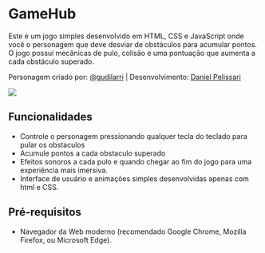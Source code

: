 # GameHub
Este é um jogo simples desenvolvido em HTML, CSS e JavaScript onde você o personagem que deve desviar de obstáculos para acumular pontos. O jogo possui mecânicas de pulo, colisão e uma pontuação que aumenta a cada obstáculo superado.

Personagem criado por: [@gudilarri](https://www.instagram.com/gudilarri/ "@gudilarri") | 
Desenvolvimento: [Daniel Pelissari](http://https://www.linkedin.com/in/daniel-pelissari-ba8082145/ "Daniel Pelissari")

![](https://lh3.googleusercontent.com/fife/AKsag4PK3TFEEm4QHBwdm-cdkqEg86-gRExC5PkEzj4aOR4OSyGjCWEmZm6gYZ18YscGWoRy6Ky8si9QpSBKLNV8U_ayPgKjNwjH8qp0Vv9LwT4qVQ_xh2PUBL6IM7CILYNJKnF8Ne4_agfFNPVeNk9yXgFZH8MWILZq03tGmsHvCgjDA8f-_odzVol_FU6kg-ErfDKy1J7fZkjyNXzQNrrZmHIjvRWKyuIaR60Uhwp2UGppz7NBjQleaRA_-1C-TF_LMNFzwJAkcU6vIKMJ0ERqe0n28bPW5QPhxCtU1eQG_froRSKfp4HHY9tDmsUIZ22iNbuo9rWgvJE3uR2dop7P8Y3oOZfRAeRUC3ub5-pIlM-29pHJphCymmOWtUftCLoUeiyzuZVjV1jRws8uTR5VG-ayUEeC04dmyJN1Ms1Ua_HS-l4uYofODXOVV5TZYXar9eGXeJQDfJkPygRtiJ2LOu2ffgscIbkofMvRYidorTsTLQTmJ_PJx8nyac2Fl14otYsUBG8qPjFr4VvT9uUhCN7NeS7sxQyMi9g0sdyY0fxZmtqYYo9M7d77jvc83DKBtWyfJinToFR9YgxcV6Y1jrhMAPgTdVrbtAxiPe4Xcb1DHJyQKvrnW0Ge-_1_wYuhT_PKQqNod6kDfVvRLkFNysdQXpDY9AARWFDYrv9ssVtxa1nWipGZNdbcfITVSfxdwjAXKKlH2zFZDnmqpuuYf1JA44qgM4dkGwcSyWjrd6zy2w3BueYgSGyxiwKxzS-k4jzWr0bvrgfCELf5sUm4KGbbaYdLeDb3amsBXXDuhsoIoGwrzrW01xPbRKndItLXBeLrqOL5y4i2LBB4oZPh97J-nCyEMww5atYKkRITI1H9MuEd7WuXpI5LJ8e1SFHz-DOxiRpWeBYfg6qss8pxEtXGZGy8Epa4NRJAYJU5dya3wnOKEPvhTKHkm4No5-RXW0VV06i8CbLOrH2fegV3EYaPFmve-EzZG-J9agV3oCu5PVvjO3ZizOhzvJK45PdasmFxgvsjevlkqY6ri5A9o9BhlvK5hPl8PMTJyoVgA8U1fM2gdO31hoEAnlLSZpSb1bmRJ0aE4mlEJi7agP0Hv1rFgPmBqPc6fJppJR1kHCR1DTHYXZ8Aj7IN0l4zeFyQXQVOvnukqhoFe0Ue3EXH7GEftZzKPJC6cWK4sD4KJxzfNx4gqQvF5gbHc5L2uUrkFYDDAELccUTZ9-_oIL3a1EQxeVX3GMaxSG8N26n7GucHcXpBvXqIvoc6dPAaEFA4Oe3MFcOZt261GqeZsc3RDHnwhVIfLJprr0dCOrC7Vc3a75Z_ajgiVX8UOzNVDvdWV3kGletSo7y0vSZu2ri19pc1NX_X5O7XJrF3IOJaynhAU1KPOih9WslmIC0opDX2cpsKdFvMW6ZpVM0ZdRW2fenRzSmhoU7RYFsShcrVeIpxMORskAqfnZKl8JYEpTMk7X32haA-z4HB8jea85ub4Bk6Igf-mvB4qubZyz8tGd-vHw5x5fJpm0iq-JDLEmsaWgSrlh8hpPDCJYwL-Hez_hJ9D-KMQwyH9OK0zwnn1QHKAiWzuQM3qwzrJ53MzLw4MednoXA3uKVS3M0eFT76iXpRTOWUapmw4ICnIunV-8fUt-1uMylgyg=w1920-h587)
## Funcionalidades
- Controle o personagem pressionando qualquer tecla do teclado para pular os obstaculos
- Acumule pontos a cada obstaculo superado
- Efeitos sonoros a cada pulo e quando chegar ao fim do jogo para uma experiência mais imersiva.
- Interface de usuário e animações simples desenvolvidas apenas com html e CSS.

## Pré-requisitos
- Navegador da Web moderno (recomendado Google Chrome, Mozilla Firefox, ou Microsoft Edge).
